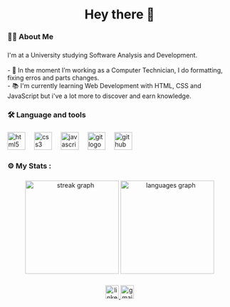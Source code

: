 <h1 align="center">Hey there 👋</h1>

###

<h3 align="left">👩‍💻  About Me</h3>

###

<p align="left">I'm at a University studying Software Analysis and Development.<br><br>- 🔭 In the moment I’m working as a Computer Technician, I do formatting, fixing erros and parts changes. <br>- 📚 I'm currently  learning Web Development with HTML, CSS and JavaScript but i've a lot more to discover and earn knowledge.</p>

###

<h3 align="left">🛠 Language and tools</h3>

###

<div align="left">
  <img src="https://cdn.jsdelivr.net/gh/devicons/devicon/icons/html5/html5-original.svg" height="40" alt="html5 logo"  />
  <img width="12" />
  <img src="https://cdn.jsdelivr.net/gh/devicons/devicon/icons/css3/css3-original.svg" height="40" alt="css3 logo"  />
  <img width="12" />
  <img src="https://cdn.jsdelivr.net/gh/devicons/devicon/icons/javascript/javascript-original.svg" height="40" alt="javascript logo"  />
  <img width="12" />
  <img src="https://cdn.jsdelivr.net/gh/devicons/devicon/icons/git/git-original.svg" height="40" alt="git logo"  />
  <img width="12" />
  <img src="https://cdn.jsdelivr.net/gh/devicons/devicon/icons/github/github-original.svg" height="40" alt="github logo"  />
</div>

###

<h3 align="left">⚙️   My Stats :</h3>

###

<div align="center">
  <img src="https://streak-stats.demolab.com?user=alissonport0&locale=en&mode=daily&theme=dark&hide_border=true&border_radius=5&order=3" height="210" alt="streak graph"  />
  <img src="https://github-readme-stats.vercel.app/api/top-langs?username=alissonport0&locale=en&hide_title=false&layout=compact&card_width=320&langs_count=5&theme=dark&hide_border=true&order=2" height="210" alt="languages graph"  />
</div>

###

<div align="center">
  <a href="https://www.linkedin.com/in/alisson-port0/" target="_blank">
    <img src="https://img.shields.io/static/v1?message=LinkedIn&logo=linkedin&label=&color=0077B5&logoColor=white&labelColor=&style=for-the-badge" height="30" alt="linkedin logo"  />
  </a>
  <a href="mailto:contato.alissonporto@gmail.com" target="_blank">
    <img src="https://img.shields.io/static/v1?message=Gmail&logo=gmail&label=&color=D14836&logoColor=white&labelColor=&style=for-the-badge" height="30" alt="gmail logo"  />
  </a>
</div>

###
